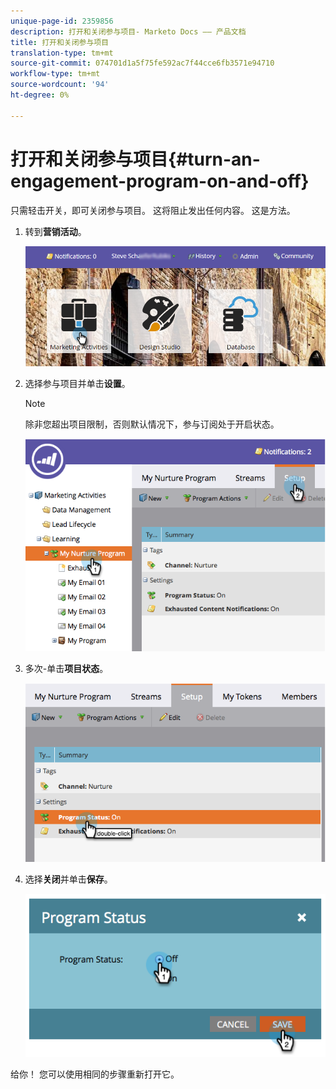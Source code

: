 ```yaml
---
unique-page-id: 2359856
description: 打开和关闭参与项目- Marketo Docs —— 产品文档
title: 打开和关闭参与项目
translation-type: tm+mt
source-git-commit: 074701d1a5f75fe592ac7f44cce6fb3571e94710
workflow-type: tm+mt
source-wordcount: '94'
ht-degree: 0%

---
```



# 打开和关闭参与项目{#turn-an-engagement-program-on-and-off}

只需轻击开关，即可关闭参与项目。 这将阻止发出任何内容。 这是方法。

1. 转到&#x200B;**营销活动**。

   ![](assets/login-marketing-activities.png)

1. 选择参与项目并单击&#x200B;**设置**。

   >[!NOTE]
   >
   >除非您超出项目限制，否则默认情况下，参与订阅处于开启状态。

   ![](assets/image2014-9-15-17-3a14-3a56.png)

1. 多次-单击&#x200B;**项目状态**。

   ![](assets/image2014-9-15-17-3a14-3a59.png)

1. 选择&#x200B;**关闭**&#x200B;并单击&#x200B;**保存**。

   ![](assets/image2014-9-15-17-3a15-3a2.png)

给你！ 您可以使用相同的步骤重新打开它。
